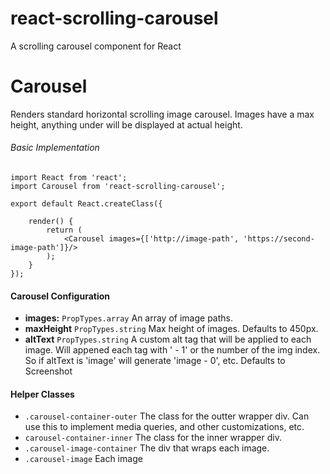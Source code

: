 # react-scrolling-carousel
A scrolling carousel component for React

Carousel
=======================

Renders standard horizontal scrolling image carousel. Images have a max height, anything under will be displayed at actual height.

###### Basic Implementation
```JSX
import React from 'react';
import Carousel from 'react-scrolling-carousel';

export default React.createClass({

    render() {
        return (
            <Carousel images={['http://image-path', 'https://second-image-path']}/>
        );
    }
});
```

#### Carousel Configuration
* **images:** `PropTypes.array` An array of image paths.
* **maxHeight** `PropTypes.string` Max height of images. Defaults to 450px.
* **altText** `PropTypes.string` A custom alt tag that will be applied to each image. Will appened each tag with ' - 1' or the number of the img index. So if altText is 'image' will generate 'image - 0', etc. Defaults to Screenshot

#### Helper Classes
* `.carousel-container-outer` The class for the outter wrapper div. Can use this to implement media queries, and other customizations, etc.
* `carousel-container-inner` The class for the inner wrapper div.
* `.carousel-image-container` The div that wraps each image.
* `.carousel-image` Each image